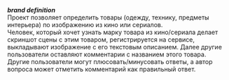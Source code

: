 ***brand definition***    
Проект позволяет определить товары (одежду, технику, предметы интерьера) по изображению из кино или сериалов.   
Человек, который хочет узнать марку товара из кино/сериала делает скриншот сцены с этим товаром, регистрируется на сервисе, выкладывают изображение с его текстовым описанием. Далее другие пользователи оставляют комментарии с названием этого товара.    
Другие пользователи могут плюсовать/минусовать ответы, а автор вопроса может отметить комментарий как правильный ответ.    